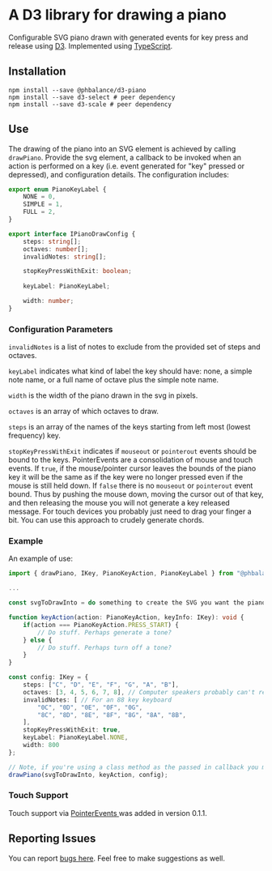 # A D3 library for drawing a piano

Configurable SVG piano drawn with generated events for key press and release using [D3](https://d3js.org/). Implemented using [TypeScript](https://www.typescriptlang.org/).

## Installation

```
npm install --save @phbalance/d3-piano
npm install --save d3-select # peer dependency
npm install --save d3-scale # peer dependency
```

## Use

The drawing of the piano into an SVG element is achieved by calling `drawPiano`. Provide the svg element, a callback to be invoked when an action is performed on a key (i.e. event generated for "key" pressed or depressed), and configuration details. The configuration includes: 

```typescript
export enum PianoKeyLabel {
	NONE = 0,
	SIMPLE = 1,
	FULL = 2,
}

export interface IPianoDrawConfig {
	steps: string[];
	octaves: number[];
	invalidNotes: string[];

    stopKeyPressWithExit: boolean;
    
	keyLabel: PianoKeyLabel;

	width: number;
}
```

### Configuration Parameters
`invalidNotes` is a list of notes to exclude from the provided set of steps and octaves.

`keyLabel` indicates what kind of label the key should have: none, a simple note name, or a full name of octave plus the simple note name.

`width` is the width of the piano drawn in the svg in pixels.

`octaves` is an array of which octaves to draw.

`steps` is an array of the names of the keys starting from left most (lowest frequency) key.

`stopKeyPressWithExit` indicates if `mouseout` or `pointerout` events should be bound to the keys. PointerEvents are a consolidation of mouse and touch events. If `true`, if the mouse/pointer cursor leaves the bounds of the piano key it will be the same as if the key were no longer pressed even if the mouse is still held down. If `false` there is no `mouseout` or `pointerout` event bound. Thus by pushing the mouse down, moving the cursor out of that key, and then releasing the mouse you will not generate a key released message. For touch devices you probably just need to drag your finger a bit. You can use this approach to crudely generate chords.



### Example
An example of use:
```typescript
import { drawPiano, IKey, PianoKeyAction, PianoKeyLabel } from "@phbalance/d3-piano";

...

const svgToDrawInto = do something to create the SVG you want the piano to be drawn into

function keyAction(action: PianoKeyAction, keyInfo: IKey): void {
    if(action === PianoKeyAction.PRESS_START) {
        // Do stuff. Perhaps generate a tone?
    } else {
        // Do stuff. Perhaps turn off a tone?
    }
}

const config: IKey = {
    steps: ["C", "D", "E", "F", "G", "A", "B"],
    octaves: [3, 4, 5, 6, 7, 8], // Computer speakers probably can't reproduce octaves 0 & 1 & most of 2 so ignore them
    invalidNotes: [ // For an 88 key keyboard
        "0C", "0D", "0E", "0F", "0G",
        "8C", "8D", "8E", "8F", "8G", "8A", "8B",
    ],
    stopKeyPressWithExit: true,
    keyLabel: PianoKeyLabel.NONE,
    width: 800
};

// Note, if you're using a class method as the passed in callback you may need to do something like this.keyAction.bind(this)
drawPiano(svgToDrawInto, keyAction, config);
```

### Touch Support

Touch support via [PointerEvents ](https://developer.mozilla.org/en-US/docs/Web/API/Pointer_events) was added in version 0.1.1.

## Reporting Issues

You can report [bugs here](https://github.com/phBalance/d3-piano/issues). Feel free to make suggestions as well.